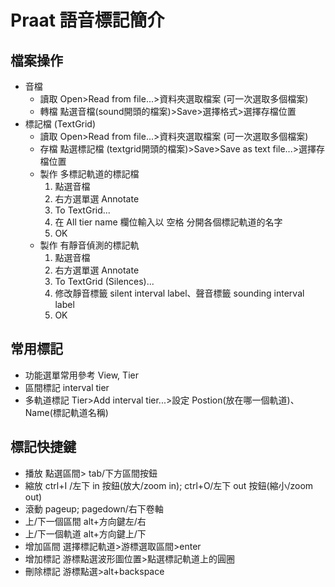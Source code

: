 # Praat 語音標記簡介

## 檔案操作
 - 音檔
    - 讀取 Open>Read from file...>資料夾選取檔案  (可一次選取多個檔案)
    - 轉檔 點選音檔(sound開頭的檔案)>Save>選擇格式>選擇存檔位置
 - 標記檔 (TextGrid)
    - 讀取 Open>Read from file...>資料夾選取檔案  (可一次選取多個檔案)
    - 存檔 點選標記檔 (textgrid開頭的檔案)>Save>Save as text file...>選擇存檔位置
    - 製作 多標記軌道的標記檔 
        1. 點選音檔
        2. 右方選單選 Annotate
        3. To TextGrid...
        4. 在 All tier name 欄位輸入以 空格 分開各個標記軌道的名字
        5. OK
    - 製作 有靜音偵測的標記軌
        1. 點選音檔
        2. 右方選單選 Annotate
        3. To TextGrid (Silences)...
        4. 修改靜音標籤 silent interval label、聲音標籤 sounding interval label
        5. OK

## 常用標記
 - 功能選單常用參考 View, Tier
 - 區間標記 interval tier
 - 多軌道標記 Tier>Add interval tier...>設定 Postion(放在哪一個軌道)、Name(標記軌道名稱)

## 標記快捷鍵
 - 播放 點選區間> tab/下方區間按鈕
 - 縮放 ctrl+I /左下 in 按鈕(放大/zoom in); ctrl+O/左下 out 按鈕(縮小/zoom out)
 - 滾動 pageup; pagedown/右下卷軸
 - 上/下一個區間 alt+方向鍵左/右
 - 上/下一個軌道 alt+方向鍵上/下
 - 增加區間 選擇標記軌道>游標選取區間>enter
 - 增加標記 游標點選波形圖位置>點選標記軌道上的圓圈
 - 刪除標記 游標點選>alt+backspace

